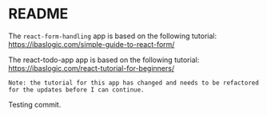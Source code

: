 # README

The `react-form-handling` app is based on the following tutorial: 
    https://ibaslogic.com/simple-guide-to-react-form/

The react-todo-app app is based on the following tutorial:
    https://ibaslogic.com/react-tutorial-for-beginners/

    Note: the tutorial for this app has changed and needs to be refactored for the updates before I can continue.


Testing commit.